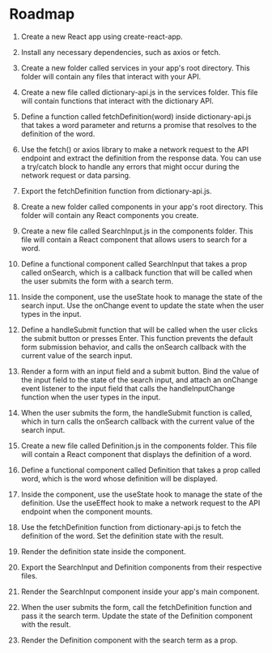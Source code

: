 # Roadmap


1. Create a new React app using create-react-app.

2. Install any necessary dependencies, such as axios or fetch.

3. Create a new folder called services in your app's root directory. This folder will contain any files that interact with your API.

4. Create a new file called dictionary-api.js in the services folder. This file will contain functions that interact with the dictionary API.

5. Define a function called fetchDefinition(word) inside dictionary-api.js that takes a word parameter and returns a promise that resolves to the definition of the word.

6. Use the fetch() or axios library to make a network request to the API endpoint and extract the definition from the response data. You can use a try/catch block to handle any errors that might occur during the network request or data parsing.

7. Export the fetchDefinition function from dictionary-api.js.

8. Create a new folder called components in your app's root directory. This folder will contain any React components you create.

9. Create a new file called SearchInput.js in the components folder. This file will contain a React component that allows users to search for a word.

10. Define a functional component called SearchInput that takes a prop called onSearch, which is a callback function that will be called when the user submits the form with a search term.

11. Inside the component, use the useState hook to manage the state of the search input. Use the onChange event to update the state when the user types in the input.

12. Define a handleSubmit function that will be called when the user clicks the submit button or presses Enter. This function prevents the default form submission behavior, and calls the onSearch callback with the current value of the search input.

13. Render a form with an input field and a submit button. Bind the value of the input field to the state of the search input, and attach an onChange event listener to the input field that calls the handleInputChange function when the user types in the input.

14. When the user submits the form, the handleSubmit function is called, which in turn calls the onSearch callback with the current value of the search input.

15. Create a new file called Definition.js in the components folder. This file will contain a React component that displays the definition of a word.

16. Define a functional component called Definition that takes a prop called word, which is the word whose definition will be displayed.

17. Inside the component, use the useState hook to manage the state of the definition. Use the useEffect hook to make a network request to the API endpoint when the component mounts.

18. Use the fetchDefinition function from dictionary-api.js to fetch the definition of the word. Set the definition state with the result.

19. Render the definition state inside the component.

20. Export the SearchInput and Definition components from their respective files.

21. Render the SearchInput component inside your app's main component.

22. When the user submits the form, call the fetchDefinition function and pass it the search term. Update the state of the Definition component with the result.

23. Render the Definition component with the search term as a prop. 
